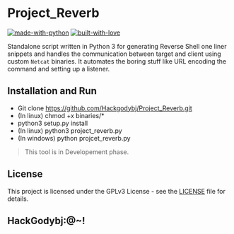 # Project_Reverb

[![made-with-python](http://forthebadge.com/images/badges/made-with-python.svg)](https://www.python.org/)
[![built-with-love](http://forthebadge.com/images/badges/built-with-love.svg)](https://gitHub.com/hackgodybj/)

Standalone script written in Python 3 for generating Reverse Shell one liner snippets and handles the communication between target and client using custom `Netcat` binaries.
It automates the boring stuff like URL encoding the command and setting up a listener.

## Installation and Run

- Git clone https://github.com/Hackgodybj/Project_Reverb.git
- (In linux) chmod +x binaries/*
- python3 setup.py install
- (In linux) python3 project_reverb.py
- (In windows) python projcet_reverb.py

> This tool is in Developement phase.

## License

This project is licensed under the GPLv3 License - see the [LICENSE](LICENSE) file for details.

## HackGodybj:@~!
